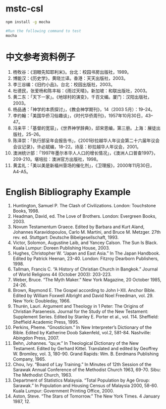 # mstc-csl
```bash
npm install -g mocha

#Run the following command to test
mocha 
```

# 中文参考资料例子
1. 杨牧谷：《泪眼先知耶利米》。台北：校园书房出版社，1989。
2. 博能汉：《历史学》，黄晓兰译。香港：天天出版社，2003。
3. 李三谷编：《旧约小品》。台北：校园出版社，2003。
4. 杜德民，张爱杨和陈丰裕：《雨过天晴》。新加坡：和联出版社，2003。
5. 黄二东：「天下一家」。《地球村的演变》，千百文编。厦门：汉阳出版社，2003。
6. 杨品通：「神学的本质探讨」，《教会神学期刊》，14（2003 5月）：19–24。
7. 李约翰：「美国华侨习俗趣谈」，《时代华侨周刊》，1957年10月30日，43–47。
8. 冯来平：「基督的宽容」，《世界神学辞典》，邱宋恩编，第三册。上海：展徒出版社，25–26。
9. 陈泽崇：「执行部呈年会报告书」，《2001砂拉越华人年议会第二十六届年议会会议记录》，许必斌编，18–22。诗巫：砂拉越华人年议会，2001。
10. 澳洲统计部：「1997年墨尔本华人人口的增长情况」，《澳洲人口普查1997》，209-210。堪培拉：澳洲官方出版社，1998。
11. 黄孟礼：「美以美是新福州垦场的催化剂」，《卫理报》，2000年11月30日，A4-A5。

# English Bibliography Example 
1. Huntington, Samuel P. The Clash of Civilizations. London: Touchstone Books, 1998.
2. Headman, David, ed. The Love of Brothers. London: Evergreen Books, 2003.
3. Novum Testamentum Graece. Edited by Barbara and Kurt Aland, Johannes Karavidopoulos, Carlo M.  Martini, and Bruce M. Metzger. 27th rev. ed. Stuttgart: Deutsche Bibelgesellschaft, 1993.
4. Victor, Solomon, Augustine Laib, and Yancey Calson. The Sun Is Black. Kuala Lumpur: Doreen Publishing House, 2003.
5. Hughes, Christopher W. “Japan and East Asia.” In The Japan Handbook. Edited by Patrick Heenan, 23-40. London: Fitzroy Dearborn Publishers, 1998.
6. Tallman, Francis C. “A History of Christian Church in Bangkok.” Journal of World Religions 44 (October 2003): 203-223.
7. Weber, Bruce. “The Myth Maker.” New York Magazine, 20 October 1985, 24-26.
8. Brown, Raymond E. The Gospel according to John I–XII. Anchor Bible. Edited by William Foxwell Albright and David Noel Freedman, vol. 29. New York: Doubleday, 1966.
9. Thurén, Lauri. Argument and Theology in 1 Peter: The Origins of Christian Paraenesis. Journal for the Study of the New Testament: Supplement Series. Edited by Stanley E. Porter et al., vol. 114. Sheffield: Sheffield Academic Press, 1995.
10. Perkins, Pheme. “Gnosticism.” In New Interpreter’s Dictionary of the Bible. Edited by Katherine Doob Sakenfeld, vol.2, 581-84. Nashville: Abingdon Press, 2007.
11. Behn, Johannes. “qu,w.” In Theological Dictionary of the New Testament. Edited by Gerhard Kittel. Translated and edited by Geoffrey W. Bromiley, vol. 3, 180-90. Grand Rapids: Wm. B. Eerdmans Publishing Company, 1965.
12. Chou, Ivy. “Board of Lay Training.” In Minutes of 12th Session of the Sarawak Annual Conference of the Methodist Church 1963, 69-70. Sibu: The Methodist Church, 1963.
13. Department of Statistics Malaysia. “Total Population by Age Group: Sarawak.” In Population and Housing Census of Malaysia 2000, 58-60. Kuala Lumpur: Government Printing Office, 2000.
14. Aston, Steve. “The Stars of Tomorrow.” The New York Times. 4 January 1987, 12.